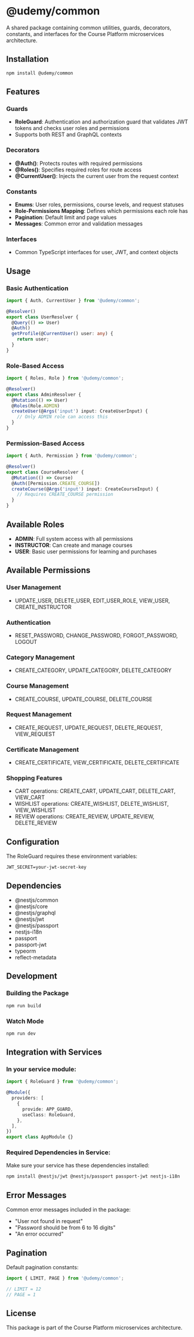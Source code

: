 # @udemy/common

A shared package containing common utilities, guards, decorators, constants, and interfaces for the Course Platform microservices architecture.

## Installation

```bash
npm install @udemy/common
```

## Features

### Guards
- **RoleGuard**: Authentication and authorization guard that validates JWT tokens and checks user roles and permissions
- Supports both REST and GraphQL contexts

### Decorators
- **@Auth()**: Protects routes with required permissions
- **@Roles()**: Specifies required roles for route access  
- **@CurrentUser()**: Injects the current user from the request context

### Constants
- **Enums**: User roles, permissions, course levels, and request statuses
- **Role-Permissions Mapping**: Defines which permissions each role has
- **Pagination**: Default limit and page values
- **Messages**: Common error and validation messages

### Interfaces
- Common TypeScript interfaces for user, JWT, and context objects

## Usage

### Basic Authentication

```typescript
import { Auth, CurrentUser } from '@udemy/common';

@Resolver()
export class UserResolver {
  @Query(() => User)
  @Auth()
  getProfile(@CurrentUser() user: any) {
    return user;
  }
}
```

### Role-Based Access

```typescript
import { Roles, Role } from '@udemy/common';

@Resolver()
export class AdminResolver {
  @Mutation(() => User)
  @Roles(Role.ADMIN)
  createUser(@Args('input') input: CreateUserInput) {
    // Only ADMIN role can access this
  }
}
```

### Permission-Based Access

```typescript
import { Auth, Permission } from '@udemy/common';

@Resolver()
export class CourseResolver {
  @Mutation(() => Course)
  @Auth([Permission.CREATE_COURSE])
  createCourse(@Args('input') input: CreateCourseInput) {
    // Requires CREATE_COURSE permission
  }
}
```

## Available Roles

- **ADMIN**: Full system access with all permissions
- **INSTRUCTOR**: Can create and manage courses
- **USER**: Basic user permissions for learning and purchases

## Available Permissions

### User Management
- UPDATE_USER, DELETE_USER, EDIT_USER_ROLE, VIEW_USER, CREATE_INSTRUCTOR

### Authentication
- RESET_PASSWORD, CHANGE_PASSWORD, FORGOT_PASSWORD, LOGOUT

### Category Management
- CREATE_CATEGORY, UPDATE_CATEGORY, DELETE_CATEGORY

### Course Management
- CREATE_COURSE, UPDATE_COURSE, DELETE_COURSE

### Request Management
- CREATE_REQUEST, UPDATE_REQUEST, DELETE_REQUEST, VIEW_REQUEST

### Certificate Management
- CREATE_CERTIFICATE, VIEW_CERTIFICATE, DELETE_CERTIFICATE

### Shopping Features
- CART operations: CREATE_CART, UPDATE_CART, DELETE_CART, VIEW_CART
- WISHLIST operations: CREATE_WISHLIST, DELETE_WISHLIST, VIEW_WISHLIST
- REVIEW operations: CREATE_REVIEW, UPDATE_REVIEW, DELETE_REVIEW

## Configuration

The RoleGuard requires these environment variables:

```env
JWT_SECRET=your-jwt-secret-key
```

## Dependencies

- @nestjs/common
- @nestjs/core
- @nestjs/graphql
- @nestjs/jwt
- @nestjs/passport
- nestjs-i18n
- passport
- passport-jwt
- typeorm
- reflect-metadata

## Development

### Building the Package

```bash
npm run build
```

### Watch Mode

```bash
npm run dev
```

## Integration with Services

### In your service module:

```typescript
import { RoleGuard } from '@udemy/common';

@Module({
  providers: [
    {
      provide: APP_GUARD,
      useClass: RoleGuard,
    },
  ],
})
export class AppModule {}
```

### Required Dependencies in Service:

Make sure your service has these dependencies installed:

```bash
npm install @nestjs/jwt @nestjs/passport passport-jwt nestjs-i18n
```

## Error Messages

Common error messages included in the package:

- "User not found in request"
- "Password should be from 6 to 16 digits"
- "An error occurred"

## Pagination

Default pagination constants:

```typescript
import { LIMIT, PAGE } from '@udemy/common';

// LIMIT = 12
// PAGE = 1
```

## License

This package is part of the Course Platform microservices architecture.